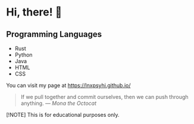 # Hi, there! :wave:

## Programming Languages
- Rust
- Python
- Java
- HTML
- CSS

You can visit my page at https://lnxpsyhi.github.io/

> If we pull together and commit ourselves, then we can push through anything.
— *Mona the Octocat*

[!NOTE]
This is for educational purposes only.

<!-- TO DO: add more details about me later -->
